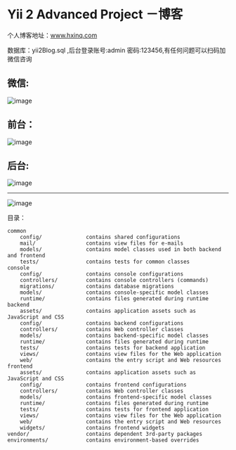 Yii 2 Advanced Project －博客
===============================

个人博客地址：www.hxinq.com

数据库：yii2Blog.sql ,后台登录账号:admin  密码:123456,有任何问题可以扫码加微信咨询


微信:
-------------------
![image](https://gitee.com/this_summer/yii2-blog/raw/master/web/images/wx.jpg "博客")

        
前台：
-------------------
![image](https://gitee.com/this_summer/yii2-blog/raw/master/web/images/1.png "博客")


后台:
-------------------
![image](https://gitee.com/this_summer/yii2-blog/raw/master/web/images/2.png "博客")

-------------------
![image](https://gitee.com/this_summer/yii2-blog/raw/master/web/images/3.png "博客")


目录：
```
common
    config/              contains shared configurations
    mail/                contains view files for e-mails
    models/              contains model classes used in both backend and frontend
    tests/               contains tests for common classes    
console
    config/              contains console configurations
    controllers/         contains console controllers (commands)
    migrations/          contains database migrations
    models/              contains console-specific model classes
    runtime/             contains files generated during runtime
backend
    assets/              contains application assets such as JavaScript and CSS
    config/              contains backend configurations
    controllers/         contains Web controller classes
    models/              contains backend-specific model classes
    runtime/             contains files generated during runtime
    tests/               contains tests for backend application    
    views/               contains view files for the Web application
    web/                 contains the entry script and Web resources
frontend
    assets/              contains application assets such as JavaScript and CSS
    config/              contains frontend configurations
    controllers/         contains Web controller classes
    models/              contains frontend-specific model classes
    runtime/             contains files generated during runtime
    tests/               contains tests for frontend application
    views/               contains view files for the Web application
    web/                 contains the entry script and Web resources
    widgets/             contains frontend widgets
vendor/                  contains dependent 3rd-party packages
environments/            contains environment-based overrides
```


